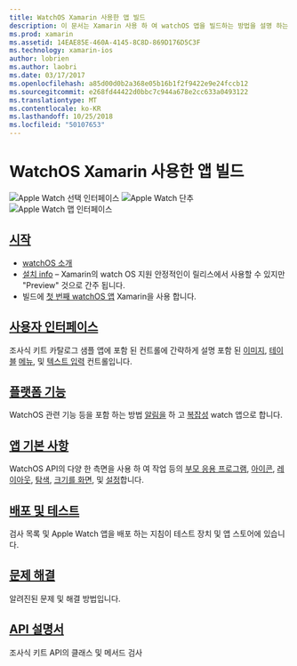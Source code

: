 ```yaml
---
title: WatchOS Xamarin 사용한 앱 빌드
description: 이 문서는 Xamarin 사용 하 여 watchOS 앱을 빌드하는 방법을 설명 하는 다양 한 가이드에 연결 합니다. 연결 된 가이드를 시작, watchOS 사용자 인터페이스 컨트롤, watchOS 기능, 배포 및 테스트 및 문제 해결 설명
ms.prod: xamarin
ms.assetid: 14EAE85E-460A-4145-8C8D-869D176D5C3F
ms.technology: xamarin-ios
author: lobrien
ms.author: laobri
ms.date: 03/17/2017
ms.openlocfilehash: a85d00d0b2a368e05b16b1f2f9422e9e24fccb12
ms.sourcegitcommit: e268fd44422d0bbc7c944a678e2cc633a0493122
ms.translationtype: MT
ms.contentlocale: ko-KR
ms.lasthandoff: 10/25/2018
ms.locfileid: "50107653"
---
```

# <a name="building-watchos-apps-with-xamarin"></a>WatchOS Xamarin 사용한 앱 빌드

![Apple Watch 선택 인터페이스](images/watch1.png) ![Apple Watch 단추](images/watch2.png) ![Apple Watch 맵 인터페이스](images/watch3.png)

<!-- watch images courtesy of http://infinitapps.com/bezel/ -->

##  <a name="getting-startedioswatchosget-startedindexmd"></a>[시작](~/ios/watchos/get-started/index.md)

* [watchOS 소개](~/ios/watchos/get-started/intro-to-watchos.md)
* [설치 info](~/ios/watchos/get-started/installation.md) – Xamarin의 watch OS 지원 안정적인이 릴리스에서 사용할 수 있지만 "Preview" 것으로 간주 됩니다.
* 빌드에 [첫 번째 watchOS 앱](~/ios/watchos/get-started/hello-watch.md) Xamarin을 사용 합니다.

##  <a name="user-interfaceioswatchosuser-interfaceindexmd"></a>[사용자 인터페이스](~/ios/watchos/user-interface/index.md)

조사식 키트 카탈로그 샘플 앱에 포함 된 컨트롤에 간략하게 설명 포함 된 [이미지](~/ios/watchos/user-interface/image.md), [테이블](~/ios/watchos/user-interface/menu.md) [메뉴](~/ios/watchos/user-interface/menu.md), 및 [텍스트 입력](~/ios/watchos/user-interface/text-input.md) 컨트롤입니다.

## <a name="platform-featuresplatformindexmd"></a>[플랫폼 기능](platform/index.md)

WatchOS 관련 기능 등을 포함 하는 방법 [알림을](~/ios/watchos/platform/notifications.md) 하 고 [복잡성](~/ios/watchos/platform/complications.md) watch 앱으로 합니다.

##  <a name="app-fundamentalsioswatchosapp-fundamentalsindexmd"></a>[앱 기본 사항](~/ios/watchos/app-fundamentals/index.md)

WatchOS API의 다양 한 측면을 사용 하 여 작업 등의 [부모 응용 프로그램](~/ios/watchos/app-fundamentals/parent-app.md), [아이콘](~/ios/watchos/app-fundamentals/icons.md), [레이아웃](~/ios/watchos/app-fundamentals/layout.md), [탐색](~/ios/watchos/app-fundamentals/navigation.md), [크기를 화면](~/ios/watchos/app-fundamentals/screen-sizes.md), 및 [설정](~/ios/watchos/app-fundamentals/settings.md)합니다.

##  <a name="deployment-and-testingioswatchosdeploy-testindexmd"></a>[배포 및 테스트](~/ios/watchos/deploy-test/index.md)

검사 목록 및 Apple Watch 앱을 배포 하는 지침이 테스트 장치 및 앱 스토어에 있습니다.

##  <a name="troubleshootingioswatchostroubleshootingmd"></a>[문제 해결](~/ios/watchos/troubleshooting.md)

알려진된 문제 및 해결 방법입니다.

##  <a name="api-documentationhttpsdeveloperxamarincomapinamespacewatchkit"></a>[API 설명서](https://developer.xamarin.com/api/namespace/WatchKit/)

조사식 키트 API의 클래스 및 메서드 검사
